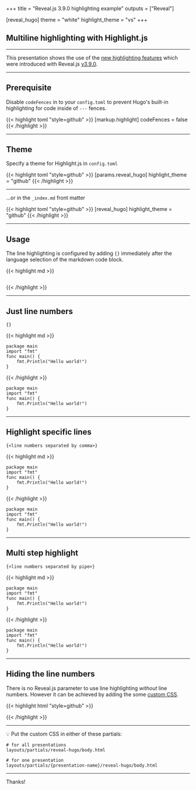 +++
title = "Reveal.js 3.9.0 highlighting example"
outputs = ["Reveal"]

[reveal_hugo]
theme = "white"
highlight_theme = "vs"
+++

## Multiline highlighting with Highlight.js

---

This presentation shows the use of the [new highlighting features](https://github.com/hakimel/reveal.js/blob/master/README.md#step-by-step-highlights) which were introduced with Reveal.js [v3.9.0](https://github.com/hakimel/reveal.js/releases/tag/3.9.0).

---

## Prerequisite

Disable `codeFences` in to your `config.toml` to prevent Hugo's built-in highlighting for code inside of `---` fences.

{{< highlight toml "style=github" >}}
[markup.highlight]
codeFences = false
{{< /highlight >}}

---

## Theme

Specify a theme for Highlight.js in `config.toml`

{{< highlight toml "style=github" >}}
[params.reveal_hugo]
highlight_theme = "github"
{{< /highlight >}}

---

...or in the `_index.md` front matter

{{< highlight toml "style=github" >}}
[reveal_hugo]
highlight_theme = "github"
{{< /highlight >}}

---

## Usage

The line highlighting is configured by adding `{}` immediately after the language selection of the markdown code block.

{{< highlight md >}}  
```foo{}

```
{{< /highlight >}}

---

## Just line numbers

`{}`

{{< highlight md >}}  
```go{}
package main
import "fmt"
func main() {
    fmt.Println("Hello world!")
}
```
{{< /highlight >}}
   
```go{}
package main
import "fmt"
func main() {
    fmt.Println("Hello world!")
}
```

---

## Highlight specific lines

`{<line numbers separated by comma>}`

{{< highlight md >}}
```go{1,3-5}
package main
import "fmt"
func main() {
    fmt.Println("Hello world!")
}
```
{{< /highlight >}}
```go{1,3-5}
package main
import "fmt"
func main() {
    fmt.Println("Hello world!")
}
```

---

## Multi step highlight

`{<line numbers separated by pipe>}`

{{< highlight md >}}
```go{1|2|3-5}
package main
import "fmt"
func main() {
    fmt.Println("Hello world!")
}
```
{{< /highlight >}}

```go{1|2|3-5}
package main
import "fmt"
func main() {
    fmt.Println("Hello world!")
}
```
---

## Hiding the line numbers

There is no Reveal.js parameter to use line highlighting *without* line numbers. 
However it can be achieved by adding the some [custom CSS](https://github.com/dzello/reveal-hugo#adding-html-to-the-layout).

{{< highlight html "style=github" >}}
<style>
  .hljs-ln-numbers {
    display: none;
  }
</style>
{{< /highlight >}}

---

💡 Put the custom CSS in either of these partials:

```text
# for all presentations
layouts/partials/reveal-hugo/body.html
```

```text
# for one presentation
layouts/partials/{presentation-name}/reveal-hugo/body.html
```

---

Thanks!